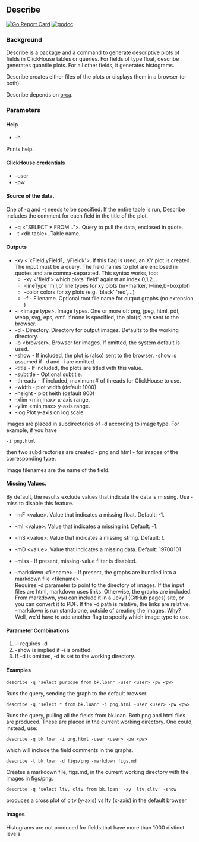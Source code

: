## Describe

[![Go Report Card](https://goreportcard.com/badge/github.com/invertedv/describe)](https://goreportcard.com/report/github.com/invertedv/describe)
[![godoc](https://img.shields.io/badge/go.dev-reference-007d9c?logo=go&logoColor=white)](https://pkg.go.dev/mod/github.com/invertedv/describe?tab=overview)

### Background

Describe is a package and a command to generate descriptive plots of fields in ClickHouse tables or queries.
For fields of type float, describe generates quantile plots.  For all other fields, it generates histograms.

Describe creates either files of the plots or displays them in a browser (or both).

Describe depends on [orca](https://github.com/plotly/orca).

### Parameters

#### Help

- -h

Prints help.

#### ClickHouse credentials
- -user <user name>
- -pw <password>

#### Source of the data. 

One of -q and -t needs to be specified.  If the entire table is run, Describe includes the comment for each field
in the title of the plot.
 
- -q \<"SELECT * FROM..."\>. Query to pull the data, enclosed in quote.
- -t \<db.table\>. Table name.
 
#### Outputs
- -xy <'xField,yField1,..yFieldk'>.  If this flag is used, an XY plot is created. The input must be a query.
  The field names to plot are enclosed in quotes and are comma-separated. This syntax works, too:
    -  -xy <'field'> which plots 'field' against an index 0,1,2...
    - -lineType 'm,l,b' line types for xy plots (m=marker, l=line,b=boxplot)
    - -color colors for xy plots (e.g. 'black' 'red',...)
    - -f - Filename.  Optional root file name for output graphs (no extension )
- -i \<image type\>. Image types.  One or more of: png, jpeg, html, pdf, webp, svg, eps, emf.  If none is specified, the plot(s) are sent
to the browser.
- -d - Directory.  Directory for output images. Defaults to the working directory.
- -b \<browser\>. Browser for images. If omitted, the system default is used.
- -show - If included, the plot is (also) sent to the browser. -show is assumed if -d and -i are omitted.
- -title - If included, the plots are titled with this value.
- -subtitle - Optional subtitle.
- -threads - If included, maximum # of threads for ClickHouse to use.
- -width - plot width (default 1000)
- -height - plot heith (default 800)
- -xlim <min,max>  x-axis range.
- -ylim <min,max>  y-axis range.
- -log Plot y-axis on log scale.
 
 Images are placed in subdirectories of -d according to image type. For example, if you have

    -i png,html

then two subdirectories are created - png and html - for images of the corresponding type.

Image filenames are the name of the field.

#### Missing Values.
By default, the results exclude values that indicate the data is missing.  Use -miss to disable this feature. 

- -mF \<value\>. Value that indicates a missing float. Default: -1.
- -mI \<value\>. Value that indicates a missing int.  Default: -1.
- -mS \<value\>. Value that indicates a missing string. Default: !.
- -mD \<value\>. Value that indicates a missing data. Default: 19700101
- -miss - If present, missing-value filter is disabled.

- -markdown \<filename\> - If present, the graphs are bundled into a markdown file \<filename\>.  
Requires -d parameter to point to the directory of images. If the input files are
html, markdown uses links.  Otherwise, the graphs are included. From markdown, you can include it in
a Jekyll (GitHub pages) site, or you can convert it to PDF.  If the -d path is relative, the links are
relative. -markdown is run standalone, outside of creating the images. Why? Well, we'd have to add another
flag to specify which image type to use.  

#### Parameter Combinations

1. -i requires -d
2. -show is implied if -i is omitted.
3. If -d is omitted, -d is set to the working directory. 

#### Examples


    describe -q "select purpose from bk.loan" -user <user> -pw <pw>  

Runs the query, sending the graph to the default browser.

    describe -q "select * from bk.loan" -i png,html -user <user> -pw <pw>

Runs the query, pulling all the fields from bk.loan.  Both png and html files are produced. These are placed in
the current working directory. One could, instead, use:

    describe -q bk.loan -i png,html -user <user> -pw <pw>

which will include the field comments in the graphs.

    describe -t bk.loan -d figs/png -markdown figs.md

Creates a markdown file, figs.md, in the current working directory with the images in figs/png.

    describe -q 'select ltv, cltv from bk.loan' -xy 'ltv,cltv' -show

produces a cross plot of cltv (y-axis) vs ltv (x-axis) in the default browser

#### Images

Histograms are not produced for fields that have more than 1000 distinct levels.
